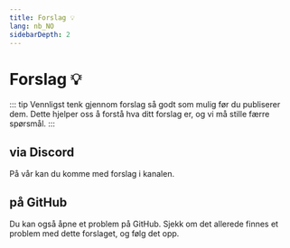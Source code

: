 ```yaml
---
title: Forslag 💡
lang: nb_NO
sidebarDepth: 2
---
```


# Forslag :bulb:
::: tip
Vennligst tenk gjennom forslag så godt som mulig før du publiserer dem. Dette hjelper oss å forstå hva ditt forslag er, og vi må stille færre spørsmål.
:::

## via Discord
På vår <discord/> kan du komme med forslag i <discord-channel channel="lssm-help"/> kanalen.

## på GitHub
Du kan også åpne et problem på <a :href="$themeConfig.variables.github + '/issues'" target="_blank">GitHub</a>. Sjekk om det allerede finnes et problem med dette forslaget, og følg det opp.
